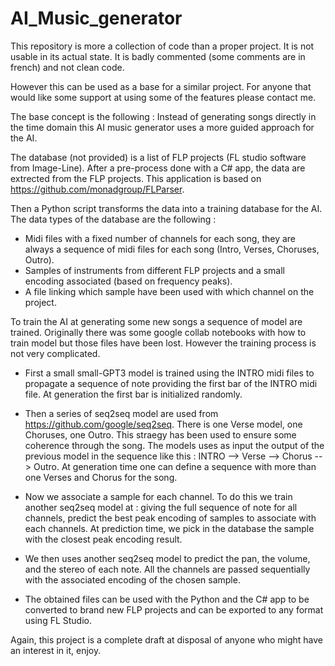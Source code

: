 # AI_Music_generator

This repository is more a collection of code than a proper project. It is not usable in its actual state. It is badly commented (some comments are in french) and not clean code.

However this can be used as a base for a similar project.
For anyone that would like some support at using some of the features please contact me.


The base concept is the following :
Instead of generating songs directly in the time domain this AI music generator uses a more guided approach for the AI.

The database (not provided) is a list of FLP projects (FL studio software from Image-Line). After a pre-process done with a C# app, the data are extrected from the FLP projects.
This application is based on https://github.com/monadgroup/FLParser.

Then a Python script transforms the data into a training database for the AI. 
The data types of the database are the following :

  - Midi files with a fixed number of channels for each song, they are always a sequence of midi files for each song (Intro, Verses, Choruses, Outro).
  - Samples of instruments from different FLP projects and a small encoding associated (based on frequency peaks).
  - A file linking which sample have been used with which channel on the project.

To train the AI at generating some new songs a sequence of model are trained. Originally there was some google collab notebooks with how to train model but those files have been lost.
However the training process is not very complicated.

  - First a small small-GPT3 model is trained using the INTRO midi files to propagate a sequence of note providing the first bar of the INTRO midi file. At generation the first bar is initialized randomly.  
    
  - Then a series of seq2seq model are used from https://github.com/google/seq2seq. There is one Verse model, one Choruses, one Outro. This straegy has been used to ensure some coherence through the song. The models uses as input the output of the previous model in the sequence like this : INTRO --> Verse --> Chorus --> Outro.
    At generation time one can define a sequence with more than one Verses and Chorus for the song.

  - Now we associate a sample for each channel. To do this we train another seq2seq model at : giving the full sequence of note for all channels, predict the best peak encoding of samples to associate with each channels. At prediction time, we pick in the database the sample with the closest peak encoding result.

  - We then uses another seq2seq model to predict the pan, the volume, and the stereo of each note. All the channels are passed sequentially with the associated encoding of the chosen sample.

- The obtained files can be used with the Python and the C# app to be converted to brand new FLP projects and can be exported to any format using FL Studio.
  
Again, this project is a complete draft at disposal of anyone who might have an interest in it, enjoy.


